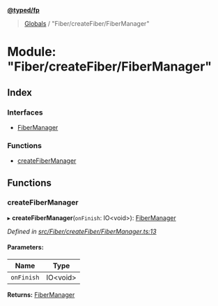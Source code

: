**[@typed/fp](../README.md)**

> [Globals](../globals.md) / "Fiber/createFiber/FiberManager"

# Module: "Fiber/createFiber/FiberManager"

## Index

### Interfaces

* [FiberManager](../interfaces/_fiber_createfiber_fibermanager_.fibermanager.md)

### Functions

* [createFiberManager](_fiber_createfiber_fibermanager_.md#createfibermanager)

## Functions

### createFiberManager

▸ **createFiberManager**(`onFinish`: IO\<void>): [FiberManager](../interfaces/_fiber_createfiber_fibermanager_.fibermanager.md)

*Defined in [src/Fiber/createFiber/FiberManager.ts:13](https://github.com/TylorS/typed-fp/blob/6ccb290/src/Fiber/createFiber/FiberManager.ts#L13)*

#### Parameters:

Name | Type |
------ | ------ |
`onFinish` | IO\<void> |

**Returns:** [FiberManager](../interfaces/_fiber_createfiber_fibermanager_.fibermanager.md)
